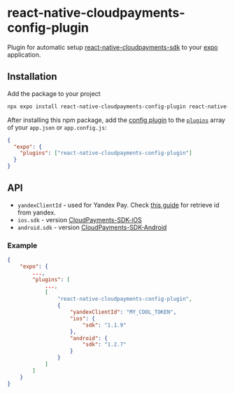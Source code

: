# react-native-cloudpayments-config-plugin

Plugin for automatic setup [react-native-cloudpayments-sdk](https://www.npmjs.com/package/react-native-cloudpayments-sdk) to your [expo](https://docs.expo.io/) application.

## Installation

Add the package to your project

```sh
npx expo install react-native-cloudpayments-config-plugin react-native-cloudpayments-sdk
```


After installing this npm package, add the [config plugin](https://docs.expo.io/guides/config-plugins/) to the [`plugins`](https://docs.expo.io/versions/latest/config/app/#plugins) array of your `app.json` or `app.config.js`:

```json
{
  "expo": {
    "plugins": ["react-native-cloudpayments-config-plugin"]
  }
}
```

## API

- `yandexClientId` - used for Yandex Pay. Check [this guide](https://github.com/cloudpayments/CloudPayments-SDK-Android#дополнительные-шаги-для-использования-yandex-pay) for retrieve id from yandex.
- `ios.sdk` - version [CloudPayments-SDK-iOS](https://github.com/cloudpayments/CloudPayments-SDK-iOS/releases)
- `android.sdk` - version [CloudPayments-SDK-Android](https://github.com/cloudpayments/CloudPayments-SDK-Android/releases)

### Example

```json
{
    "expo": {
        ...,
        "plugins": [
            ...,
            [
                "react-native-cloudpayments-config-plugin",
                {
                    "yandexClientId": "MY_COOL_TOKEN",
                    "ios": {
                        "sdk": "1.1.9"
                    },
                    "android": {
                        "sdk": "1.2.7"
                    }
                }
            ]
        ]
    }
}
```